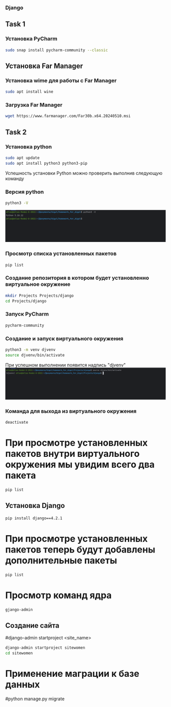 ### Django

## Task 1

### Установка PyCharm
```bash
sudo snap install pycharm-community --classic
```
## Установка Far Manager
### Установка wime для работы с Far Manager
```bash
sudo apt install wine
```
### Загрузка Far Manager
```bash
wget https://www.farmanager.com/Far30b.x64.20240510.msi
```

## Task 2

### Установка python

```bash
sudo apt update
sudo apt install python3 python3-pip
```
Успешность установки Python можно проверить выполнив следующую команду
### Версия python
```bash
python3 -V
```
![Python -V](./screenshots/1.png)

### Просмотр списка установленных пакетов
```bash
pip list
```
### Создание репозитория в котором будет установленно виртуальное окружение
```bash
mkdir Projects Projects/django
cd Projects/django
```
### Запуск PyCharm
```bash
pycharm-community
```
### Создание и запуск виртуального окружения
```bash
python3 -m venv djvenv
source djvenv/bin/activate
```
При успешном выполнении появится надпись "djvenv"
![djvenv](./screenshots/2.png)
### Команда для выхода из виртуального окружения
```bash
deactivate
```
# При просмотре установленных пакетов внутри виртуального окружения мы увидим всего два пакета
```bash
pip list
```
## Установка Django
```bash
pip install django==4.2.1
```
# При просмотре установленных пакетов теперь будут добавлены дополнительные пакеты
```bash
pip list
```
# Просмотр команд ядра
```bash
gjango-admin
```
## Создание сайта
#django-admin startproject <site_name>
```bash
django-admin startproject sitewomen
cd sitewomen
```
# Применение маграции к базе данных
#python manage.py migrate